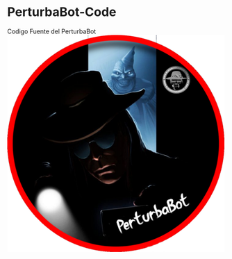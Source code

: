 # PerturbaBot-Code
Codigo Fuente del PerturbaBot
 <img src="https://github.com/PerturbaBot/PerturbaBot-Code/blob/main/img/PerturbaBot.png?raw=true" width="500px">
